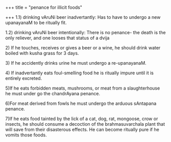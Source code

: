 +++
title = "penance for illicit foods"

+++
1.1) drinking vAruNi beer inadvertantly: Has to have to undergo a new
upanayanaM to be ritually fit.  
  
1.2) drinking vAruNi beer intentionally: There is no penance- the death
is the only reliever, and one looses that status of a dvija  
  
2\) If he touches, receives or gives a beer or a wine, he should drink
water boiled with kusha grass for 3 days.  
  
3\) If he accidently drinks urine he must undergo a re-upanayanaM.  
  
4\) If inadvertantly eats foul-smelling food he is ritually impure until
it is entirely excreted.  
  
5)If he eats forbidden meats, mushrooms, or meat from a slaughterhouse
he must under go the chandrAyana penance.  
  
6)For meat derived from fowls he must undergo the arduous sAntapana
penance.  
  
7)If he eats food tainted by the lick of a cat, dog, rat, mongoose, crow
or insects, he should consume a decoction of the brahmasuvarchala plant
that will save from their disasterous effects. He can become ritually
pure if he vomits those foods.
